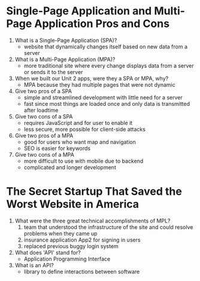 # Single-Page Application and Multi-Page Application Pros and Cons

1. What is a Single-Page Application (SPA)?
    * website that dynamically changes itself based on new data from a server
2. What is a Multi-Page Application (MPA)?
    * more traditional site where every change displays data from a server or sends it to the server
3. When we built our Unit 2 apps, were they a SPA or MPA, why?
    * MPA because they had multiple pages that were not dynamic
4. Give two pros of a SPA
    * simple and streamlined development with little need for a server
    * fast since most things are loaded once and only data is transmitted after loadtime
5. Give two cons of a SPA
    * requires JavaScript and for user to enable it
    * less secure, more possible for client-side attacks
6. Give two pros of a MPA
    * good for users who want map and navigation
    * SEO is easier for keywords
7. Give two cons of a MPA
    * more difficult to use with mobile due to backend
    * complicated and longer development


# The Secret Startup That Saved the Worst Website in America
1. What were the three great technical accomplishments of MPL?
    1. team that understood the infrastructure of the site and could resolve problems when they came up
    2. insurance application App2 for signing in users
    3. replaced previous buggy login system
2. What does 'API' stand for?
    * Application Programming Interface
3. What is an API?
    * library to define interactions between software
